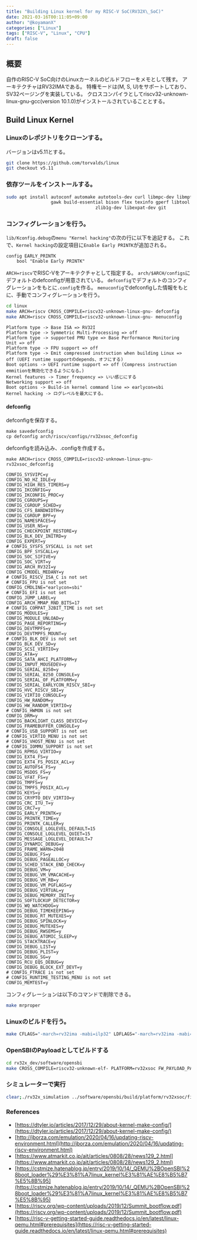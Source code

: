 ```yaml
---
title: "Building Linux kernel for my RISC-V SoC(RV32X\_SoC)"
date: 2021-03-16T00:11:05+09:00
author: "@koyamanX"
categories: ["Linux"]
tags: ["RISC-V", "Linux", "CPU"]
draft: false
---
```


## 概要
自作のRISC-V SoC向けのLinuxカーネルのビルドフローをメモとして残す。
アーキテクチャはRV32IMAである。
特権モードは(M, S, U)をサポートしており、SV32ページングを実装している。
クロスコンパイラとしてriscv32-unknown-linux-gnu-gcc(version 10.1.0)がインストールされていることとする。
<!--more-->
## Build Linux Kernel
### Linuxのレポジトリをクローンする。
バージョンはv5.11とする。
```bash
git clone https://github.com/torvalds/linux
git checkout v5.11
```
### 依存ツールをインストールする。
```bash
sudo apt install autoconf automake autotools-dev curl libmpc-dev libmpfr-dev libgmp-dev \
                 gawk build-essential bison flex texinfo gperf libtool patchutils bc \
				                  zlib1g-dev libexpat-dev git
```


### コンフィグレーションを行う。
`lib/Kconfig.debug`の`menu "Kernel hacking"`の次の行に以下を追記する。
これで、`Kernel hacking`の設定項目に`Enable Early PRINTK`が追加される。
```
config EARLY_PRINTK                                                                                                                               
	bool "Enable Early PRINTK"
```

`ARCH=riscv`でRISC-Vをアーキテクチャとして指定する。
`arch/$ARCH/configs`にデフォルトのdefconfigが用意されている。
`defconfig`でデフォルトのコンフィグレーションをもとに`.config`を作る。
`menuconfig`でdefconfigした情報をもとに、手動でコンフィグレーションを行う。
```bash
cd linux
make ARCH=riscv CROSS_COMPILE=riscv32-unknown-linux-gnu- defconfig
make ARCH=riscv CROSS_COMPILE=riscv32-unknown-linux-gnu- menuconfig
```
```
Platform type -> Base ISA => RV32I
Platform type -> Symmetric Multi-Processing => off
Platform type -> supported PMU type => Base Performance Monitoring Unit => off
Platform type -> FPU support => off
Platform type -> Emit compressed instruction when building Linux => off (UEFI runtime supportのdepends、オフにする)
Boot options -> UEFI runtime support => off (Compress instruction emmitionを無効化できるようになる。)
Kernel features -> Timer frequency => いい感じにする
Networking support => off
Boot options -> Build-in kernel command line => earlycon=sbi
Kernel hacking -> ログレベルを最大にする。
```

#### defconfig
defconfigを保存する。
```
make savedefconfig
cp defconfig arch/riscv/configs/rv32xsoc_defconfig
```
defconfigを読み込み、.configを作成する。
```
make ARCH=riscv CROSS_COMPILE=riscv32-unknown-linux-gnu- rv32xsoc_defconfig
```

```
CONFIG_SYSVIPC=y
CONFIG_NO_HZ_IDLE=y
CONFIG_HIGH_RES_TIMERS=y
CONFIG_IKCONFIG=y
CONFIG_IKCONFIG_PROC=y
CONFIG_CGROUPS=y
CONFIG_CGROUP_SCHED=y
CONFIG_CFS_BANDWIDTH=y
CONFIG_CGROUP_BPF=y
CONFIG_NAMESPACES=y
CONFIG_USER_NS=y
CONFIG_CHECKPOINT_RESTORE=y
CONFIG_BLK_DEV_INITRD=y
CONFIG_EXPERT=y
# CONFIG_SYSFS_SYSCALL is not set
CONFIG_BPF_SYSCALL=y
CONFIG_SOC_SIFIVE=y
CONFIG_SOC_VIRT=y
CONFIG_ARCH_RV32I=y
CONFIG_CMODEL_MEDANY=y
# CONFIG_RISCV_ISA_C is not set
# CONFIG_FPU is not set
CONFIG_CMDLINE="earlycon=sbi"
# CONFIG_EFI is not set
CONFIG_JUMP_LABEL=y
CONFIG_ARCH_MMAP_RND_BITS=17
# CONFIG_COMPAT_32BIT_TIME is not set
CONFIG_MODULES=y
CONFIG_MODULE_UNLOAD=y
CONFIG_PAGE_REPORTING=y
CONFIG_DEVTMPFS=y
CONFIG_DEVTMPFS_MOUNT=y
# CONFIG_BLK_DEV is not set
CONFIG_BLK_DEV_SD=y
CONFIG_SCSI_VIRTIO=y
CONFIG_ATA=y
CONFIG_SATA_AHCI_PLATFORM=y
CONFIG_INPUT_MOUSEDEV=y
CONFIG_SERIAL_8250=y
CONFIG_SERIAL_8250_CONSOLE=y
CONFIG_SERIAL_OF_PLATFORM=y
CONFIG_SERIAL_EARLYCON_RISCV_SBI=y
CONFIG_HVC_RISCV_SBI=y
CONFIG_VIRTIO_CONSOLE=y
CONFIG_HW_RANDOM=y
CONFIG_HW_RANDOM_VIRTIO=y
# CONFIG_HWMON is not set
CONFIG_DRM=y
CONFIG_BACKLIGHT_CLASS_DEVICE=y
CONFIG_FRAMEBUFFER_CONSOLE=y
# CONFIG_USB_SUPPORT is not set
# CONFIG_VIRTIO_MENU is not set
# CONFIG_VHOST_MENU is not set
# CONFIG_IOMMU_SUPPORT is not set
CONFIG_RPMSG_VIRTIO=y
CONFIG_EXT4_FS=y
CONFIG_EXT4_FS_POSIX_ACL=y
CONFIG_AUTOFS4_FS=y
CONFIG_MSDOS_FS=y
CONFIG_VFAT_FS=y
CONFIG_TMPFS=y
CONFIG_TMPFS_POSIX_ACL=y
CONFIG_KEYS=y
CONFIG_CRYPTO_DEV_VIRTIO=y
CONFIG_CRC_ITU_T=y
CONFIG_CRC7=y
CONFIG_EARLY_PRINTK=y
CONFIG_PRINTK_TIME=y
CONFIG_PRINTK_CALLER=y
CONFIG_CONSOLE_LOGLEVEL_DEFAULT=15
CONFIG_CONSOLE_LOGLEVEL_QUIET=15
CONFIG_MESSAGE_LOGLEVEL_DEFAULT=7
CONFIG_DYNAMIC_DEBUG=y
CONFIG_FRAME_WARN=2048
CONFIG_DEBUG_FS=y
CONFIG_DEBUG_PAGEALLOC=y
CONFIG_SCHED_STACK_END_CHECK=y
CONFIG_DEBUG_VM=y
CONFIG_DEBUG_VM_VMACACHE=y
CONFIG_DEBUG_VM_RB=y
CONFIG_DEBUG_VM_PGFLAGS=y
CONFIG_DEBUG_VIRTUAL=y
CONFIG_DEBUG_MEMORY_INIT=y
CONFIG_SOFTLOCKUP_DETECTOR=y
CONFIG_WQ_WATCHDOG=y
CONFIG_DEBUG_TIMEKEEPING=y
CONFIG_DEBUG_RT_MUTEXES=y
CONFIG_DEBUG_SPINLOCK=y
CONFIG_DEBUG_MUTEXES=y
CONFIG_DEBUG_RWSEMS=y
CONFIG_DEBUG_ATOMIC_SLEEP=y
CONFIG_STACKTRACE=y
CONFIG_DEBUG_LIST=y
CONFIG_DEBUG_PLIST=y
CONFIG_DEBUG_SG=y
CONFIG_RCU_EQS_DEBUG=y
CONFIG_DEBUG_BLOCK_EXT_DEVT=y
# CONFIG_FTRACE is not set
# CONFIG_RUNTIME_TESTING_MENU is not set
CONFIG_MEMTEST=y
```

コンフィグレーションは以下のコマンドで削除できる。
```bash
make mrproper
```

### Linuxのビルドを行う。
```bash
make CFLAGS="-march=rv32ima -mabi=ilp32" LDFLAGS="-march=rv32ima -mabi=ilp32" ARCH=riscv CROSS_COMPILE=riscv32-unknown-linux-gnu- all -j4
```

### OpenSBIのPayloadとしてビルドする
```bash
cd rv32x_dev/software/opensbi
make CROSS_COMPILE=riscv32-unknown-elf- PLATFORM=rv32xsoc FW_PAYLOAD_PATH=~/linux/arch/riscv/boot/Image FW_FDT_PATH=~/rv32x_dev/software/bootrom/rv32xsoc.dtb
```

### シミュレーターで実行
```bash
clear;./rv32x_simulation ../software/opensbi/build/platform/rv32xsoc/firmware/fw_payload.elf --no-sim-exit --no-log 2>/dev/null
```

### References
- [https://dtyler.io/articles/2017/12/29/about-kernel-make-config/](https://dtyler.io/articles/2017/12/29/about-kernel-make-config/)
- [http://jborza.com/emulation/2020/04/16/updating-riscv-environment.html](http://jborza.com/emulation/2020/04/16/updating-riscv-environment.html)
- [https://www.atmarkit.co.jp/ait/articles/0808/28/news129_2.html](https://www.atmarkit.co.jp/ait/articles/0808/28/news129_2.html)
- [https://cstmize.hatenablog.jp/entry/2019/10/14/_QEMU%2BOpenSBI%28boot_loader%29%E3%81%A7linux_kernel%E3%81%AE%E8%B5%B7%E5%8B%95](https://cstmize.hatenablog.jp/entry/2019/10/14/_QEMU%2BOpenSBI%28boot_loader%29%E3%81%A7linux_kernel%E3%81%AE%E8%B5%B7%E5%8B%95)
- [https://riscv.org/wp-content/uploads/2019/12/Summit_bootflow.pdf](https://riscv.org/wp-content/uploads/2019/12/Summit_bootflow.pdf)
- [https://risc-v-getting-started-guide.readthedocs.io/en/latest/linux-qemu.html#prerequisites](https://risc-v-getting-started-guide.readthedocs.io/en/latest/linux-qemu.html#prerequisites)
